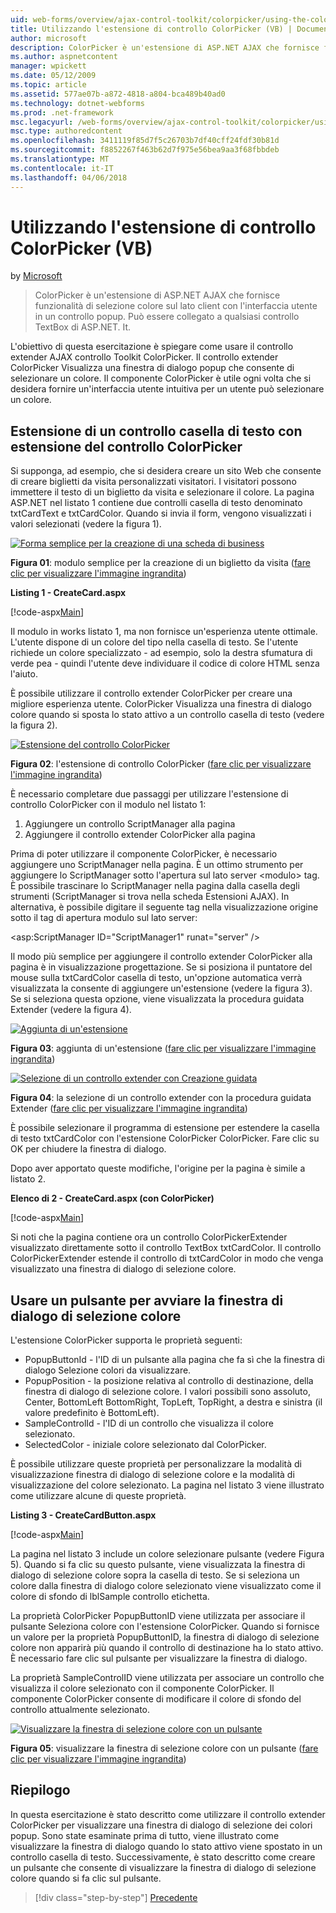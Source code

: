 ```yaml
---
uid: web-forms/overview/ajax-control-toolkit/colorpicker/using-the-colorpicker-control-extender-vb
title: Utilizzando l'estensione di controllo ColorPicker (VB) | Documenti Microsoft
author: microsoft
description: ColorPicker è un'estensione di ASP.NET AJAX che fornisce funzionalità di selezione colore sul lato client con l'interfaccia utente in un controllo popup. Può essere collegato a qualsiasi ASP.NET...
ms.author: aspnetcontent
manager: wpickett
ms.date: 05/12/2009
ms.topic: article
ms.assetid: 577ae07b-a872-4818-a804-bca489b40ad0
ms.technology: dotnet-webforms
ms.prod: .net-framework
msc.legacyurl: /web-forms/overview/ajax-control-toolkit/colorpicker/using-the-colorpicker-control-extender-vb
msc.type: authoredcontent
ms.openlocfilehash: 3411119f85d7f5c26703b7df40cff24fdf30b81d
ms.sourcegitcommit: f8852267f463b62d7f975e56bea9aa3f68fbbdeb
ms.translationtype: MT
ms.contentlocale: it-IT
ms.lasthandoff: 04/06/2018
---
```

<a name="using-the-colorpicker-control-extender-vb"></a>Utilizzando l'estensione di controllo ColorPicker (VB)
====================
by [Microsoft](https://github.com/microsoft)

> ColorPicker è un'estensione di ASP.NET AJAX che fornisce funzionalità di selezione colore sul lato client con l'interfaccia utente in un controllo popup. Può essere collegato a qualsiasi controllo TextBox di ASP.NET. It.


L'obiettivo di questa esercitazione è spiegare come usare il controllo extender AJAX controllo Toolkit ColorPicker. Il controllo extender ColorPicker Visualizza una finestra di dialogo popup che consente di selezionare un colore. Il componente ColorPicker è utile ogni volta che si desidera fornire un'interfaccia utente intuitiva per un utente può selezionare un colore.

## <a name="extending-a-textbox-control-with-the-colorpicker-control-extender"></a>Estensione di un controllo casella di testo con estensione del controllo ColorPicker

Si supponga, ad esempio, che si desidera creare un sito Web che consente di creare biglietti da visita personalizzati visitatori. I visitatori possono immettere il testo di un biglietto da visita e selezionare il colore. La pagina ASP.NET nel listato 1 contiene due controlli casella di testo denominato txtCardText e txtCardColor. Quando si invia il form, vengono visualizzati i valori selezionati (vedere la figura 1).


[![Forma semplice per la creazione di una scheda di business](using-the-colorpicker-control-extender-vb/_static/image1.jpg)](using-the-colorpicker-control-extender-vb/_static/image1.png)

**Figura 01**: modulo semplice per la creazione di un biglietto da visita ([fare clic per visualizzare l'immagine ingrandita](using-the-colorpicker-control-extender-vb/_static/image2.png))


**Listing 1 - CreateCard.aspx**

[!code-aspx[Main](using-the-colorpicker-control-extender-vb/samples/sample1.aspx)]

Il modulo in works listato 1, ma non fornisce un'esperienza utente ottimale. L'utente dispone di un colore del tipo nella casella di testo. Se l'utente richiede un colore specializzato - ad esempio, solo la destra sfumatura di verde pea - quindi l'utente deve individuare il codice di colore HTML senza l'aiuto.

È possibile utilizzare il controllo extender ColorPicker per creare una migliore esperienza utente. ColorPicker Visualizza una finestra di dialogo colore quando si sposta lo stato attivo a un controllo casella di testo (vedere la figura 2).


[![Estensione del controllo ColorPicker](using-the-colorpicker-control-extender-vb/_static/image2.jpg)](using-the-colorpicker-control-extender-vb/_static/image3.png)

**Figura 02**: l'estensione di controllo ColorPicker ([fare clic per visualizzare l'immagine ingrandita](using-the-colorpicker-control-extender-vb/_static/image4.png))


È necessario completare due passaggi per utilizzare l'estensione di controllo ColorPicker con il modulo nel listato 1:

1. Aggiungere un controllo ScriptManager alla pagina
2. Aggiungere il controllo extender ColorPicker alla pagina

Prima di poter utilizzare il componente ColorPicker, è necessario aggiungere uno ScriptManager nella pagina. È un ottimo strumento per aggiungere lo ScriptManager sotto l'apertura sul lato server &lt;modulo&gt; tag. È possibile trascinare lo ScriptManager nella pagina dalla casella degli strumenti (ScriptManager si trova nella scheda Estensioni AJAX). In alternativa, è possibile digitare il seguente tag nella visualizzazione origine sotto il tag di apertura modulo sul lato server:

&lt;asp:ScriptManager ID="ScriptManager1" runat="server" /&gt;

Il modo più semplice per aggiungere il controllo extender ColorPicker alla pagina è in visualizzazione progettazione. Se si posiziona il puntatore del mouse sulla txtCardColor casella di testo, un'opzione automatica verrà visualizzata la consente di aggiungere un'estensione (vedere la figura 3). Se si seleziona questa opzione, viene visualizzata la procedura guidata Extender (vedere la figura 4).


[![Aggiunta di un'estensione](using-the-colorpicker-control-extender-vb/_static/image3.jpg)](using-the-colorpicker-control-extender-vb/_static/image5.png)

**Figura 03**: aggiunta di un'estensione ([fare clic per visualizzare l'immagine ingrandita](using-the-colorpicker-control-extender-vb/_static/image6.png))


[![Selezione di un controllo extender con Creazione guidata](using-the-colorpicker-control-extender-vb/_static/image4.jpg)](using-the-colorpicker-control-extender-vb/_static/image7.png)

**Figura 04**: la selezione di un controllo extender con la procedura guidata Extender ([fare clic per visualizzare l'immagine ingrandita](using-the-colorpicker-control-extender-vb/_static/image8.png))


È possibile selezionare il programma di estensione per estendere la casella di testo txtCardColor con l'estensione ColorPicker ColorPicker. Fare clic su OK per chiudere la finestra di dialogo.

Dopo aver apportato queste modifiche, l'origine per la pagina è simile a listato 2.

**Elenco di 2 - CreateCard.aspx (con ColorPicker)**

[!code-aspx[Main](using-the-colorpicker-control-extender-vb/samples/sample2.aspx)]

Si noti che la pagina contiene ora un controllo ColorPickerExtender visualizzato direttamente sotto il controllo TextBox txtCardColor. Il controllo ColorPickerExtender estende il controllo di txtCardColor in modo che venga visualizzato una finestra di dialogo di selezione colore.

## <a name="using-a-button-to-launch-the-color-picker-dialog"></a>Usare un pulsante per avviare la finestra di dialogo di selezione colore

L'estensione ColorPicker supporta le proprietà seguenti:

- PopupButtonId - l'ID di un pulsante alla pagina che fa sì che la finestra di dialogo Selezione colori da visualizzare.
- PopupPosition - la posizione relativa al controllo di destinazione, della finestra di dialogo di selezione colore. I valori possibili sono assoluto, Center, BottomLeft BottomRight, TopLeft, TopRight, a destra e sinistra (il valore predefinito è BottomLeft).
- SampleControlId - l'ID di un controllo che visualizza il colore selezionato.
- SelectedColor - iniziale colore selezionato dal ColorPicker.

È possibile utilizzare queste proprietà per personalizzare la modalità di visualizzazione finestra di dialogo di selezione colore e la modalità di visualizzazione del colore selezionato. La pagina nel listato 3 viene illustrato come utilizzare alcune di queste proprietà.

**Listing 3 - CreateCardButton.aspx**

[!code-aspx[Main](using-the-colorpicker-control-extender-vb/samples/sample3.aspx)]

La pagina nel listato 3 include un colore selezionare pulsante (vedere Figura 5). Quando si fa clic su questo pulsante, viene visualizzata la finestra di dialogo di selezione colore sopra la casella di testo. Se si seleziona un colore dalla finestra di dialogo colore selezionato viene visualizzato come il colore di sfondo di lblSample controllo etichetta.

La proprietà ColorPicker PopupButtonID viene utilizzata per associare il pulsante Seleziona colore con l'estensione ColorPicker. Quando si fornisce un valore per la proprietà PopupButtonID, la finestra di dialogo di selezione colore non apparirà più quando il controllo di destinazione ha lo stato attivo. È necessario fare clic sul pulsante per visualizzare la finestra di dialogo.

La proprietà SampleControlID viene utilizzata per associare un controllo che visualizza il colore selezionato con il componente ColorPicker. Il componente ColorPicker consente di modificare il colore di sfondo del controllo attualmente selezionato.


[![Visualizzare la finestra di selezione colore con un pulsante](using-the-colorpicker-control-extender-vb/_static/image5.jpg)](using-the-colorpicker-control-extender-vb/_static/image9.png)

**Figura 05**: visualizzare la finestra di selezione colore con un pulsante ([fare clic per visualizzare l'immagine ingrandita](using-the-colorpicker-control-extender-vb/_static/image10.png))


## <a name="summary"></a>Riepilogo

In questa esercitazione è stato descritto come utilizzare il controllo extender ColorPicker per visualizzare una finestra di dialogo di selezione dei colori popup. Sono state esaminate prima di tutto, viene illustrato come visualizzare la finestra di dialogo quando lo stato attivo viene spostato in un controllo casella di testo. Successivamente, è stato descritto come creare un pulsante che consente di visualizzare la finestra di dialogo di selezione colore quando si fa clic sul pulsante.

> [!div class="step-by-step"]
> [Precedente](using-the-colorpicker-control-extender-cs.md)
